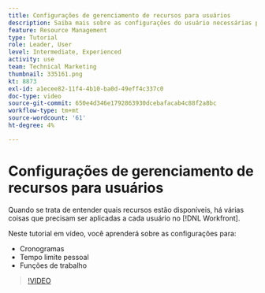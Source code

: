 ```yaml
---
title: Configurações de gerenciamento de recursos para usuários
description: Saiba mais sobre as configurações do usuário necessárias para usar corretamente as ferramentas de gerenciamento de recursos.
feature: Resource Management
type: Tutorial
role: Leader, User
level: Intermediate, Experienced
activity: use
team: Technical Marketing
thumbnail: 335161.png
kt: 8873
exl-id: a1ecee82-11f4-4b10-ba0d-49eff4c337c0
doc-type: video
source-git-commit: 650e4d346e1792863930dcebafacab4c88f2a8bc
workflow-type: tm+mt
source-wordcount: '61'
ht-degree: 4%

---
```


# Configurações de gerenciamento de recursos para usuários

Quando se trata de entender quais recursos estão disponíveis, há várias coisas que precisam ser aplicadas a cada usuário no [!DNL Workfront].

Neste tutorial em vídeo, você aprenderá sobre as configurações para:

* Cronogramas
* Tempo limite pessoal
* Funções de trabalho

>[!VIDEO](https://video.tv.adobe.com/v/335161/?quality=12&learn=on)
